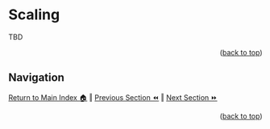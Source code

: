 Scaling
=============
TBD
<p align="right">(<a href="#readme-top">back to top</a>)</p>

## Navigation
[Return to Main Index 🏠](../README.md) ‖
[Previous Section ⏪](./monitoring.md) ‖ [Next Section ⏩](./security.md)
<p align="right">(<a href="#readme-top">back to top</a>)</p>